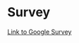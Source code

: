 # Survey

<!--<iframe src="https://docs.google.com/forms/d/1H7YuXAwR1iGA0lnf2bUdAnTdROPQQlK6JQHjDLEreDs/viewform?embedded=true" width="760" height="500" frameborder="0" marginheight="0" marginwidth="0">Loading...</iframe>-->

[Link to Google Survey](http://goo.gl/forms/KkzzyPMCo5)
